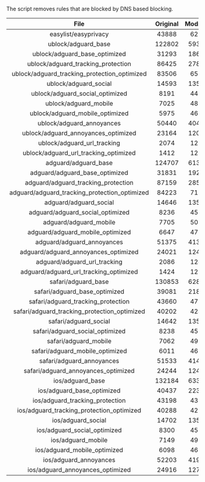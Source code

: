 The script removes rules that are blocked by DNS based blocking.


| File | Original | Modified |
|:----:|:-----:|:-----:|
| easylist/easyprivacy | 43888 | 6218 |
| ublock/adguard_base | 122802 | 59345 |
| ublock/adguard_base_optimized | 31293 | 18698 |
| ublock/adguard_tracking_protection | 86425 | 27894 |
| ublock/adguard_tracking_protection_optimized | 83506 | 6546 |
| ublock/adguard_social | 14593 | 13516 |
| ublock/adguard_social_optimized | 8191 | 4489 |
| ublock/adguard_mobile | 7025 | 4856 |
| ublock/adguard_mobile_optimized | 5975 | 4629 |
| ublock/adguard_annoyances | 50440 | 40479 |
| ublock/adguard_annoyances_optimized | 23164 | 12018 |
| ublock/adguard_url_tracking | 2074 | 1232 |
| ublock/adguard_url_tracking_optimized | 1412 | 1227 |
| adguard/adguard_base | 124707 | 61351 |
| adguard/adguard_base_optimized | 31831 | 19273 |
| adguard/adguard_tracking_protection | 87159 | 28577 |
| adguard/adguard_tracking_protection_optimized | 84223 | 7187 |
| adguard/adguard_social | 14646 | 13577 |
| adguard/adguard_social_optimized | 8236 | 4533 |
| adguard/adguard_mobile | 7705 | 5036 |
| adguard/adguard_mobile_optimized | 6647 | 4798 |
| adguard/adguard_annoyances | 51375 | 41337 |
| adguard/adguard_annoyances_optimized | 24021 | 12400 |
| adguard/adguard_url_tracking | 2086 | 1242 |
| adguard/adguard_url_tracking_optimized | 1424 | 1237 |
| safari/adguard_base | 130853 | 62801 |
| safari/adguard_base_optimized | 39081 | 21806 |
| safari/adguard_tracking_protection | 43660 | 4796 |
| safari/adguard_tracking_protection_optimized | 40202 | 4247 |
| safari/adguard_social | 14642 | 13567 |
| safari/adguard_social_optimized | 8238 | 4523 |
| safari/adguard_mobile | 7062 | 4900 |
| safari/adguard_mobile_optimized | 6011 | 4661 |
| safari/adguard_annoyances | 51533 | 41427 |
| safari/adguard_annoyances_optimized | 24244 | 12467 |
| ios/adguard_base | 132184 | 63302 |
| ios/adguard_base_optimized | 40437 | 22325 |
| ios/adguard_tracking_protection | 43198 | 4348 |
| ios/adguard_tracking_protection_optimized | 40288 | 4255 |
| ios/adguard_social | 14702 | 13599 |
| ios/adguard_social_optimized | 8300 | 4537 |
| ios/adguard_mobile | 7149 | 4937 |
| ios/adguard_mobile_optimized | 6098 | 4697 |
| ios/adguard_annoyances | 52203 | 41993 |
| ios/adguard_annoyances_optimized | 24916 | 12749 |